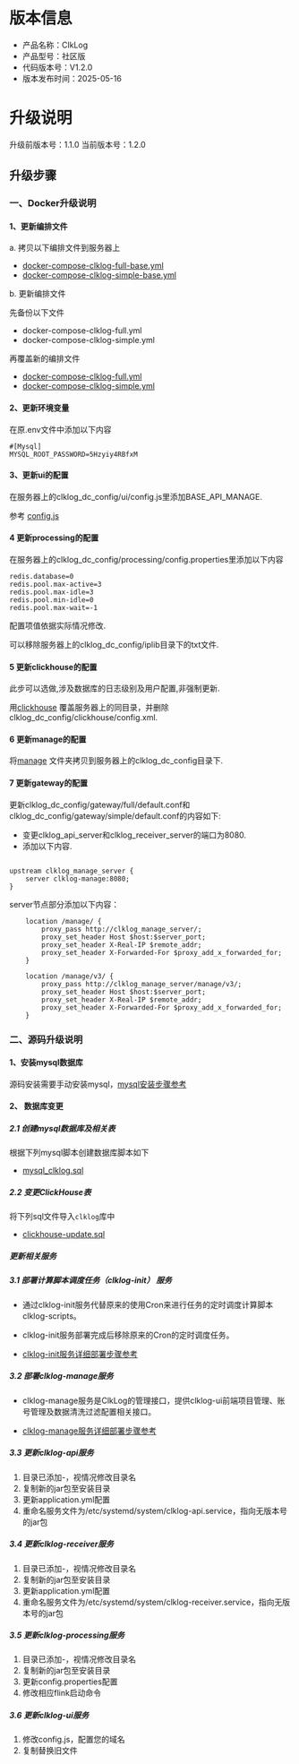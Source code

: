 # 版本信息

- 产品名称：ClkLog
- 产品型号：社区版
- 代码版本号：V1.2.0
- 版本发布时间：2025-05-16

# 升级说明

升级前版本号：1.1.0
当前版本号：1.2.0

## 升级步骤

### 一、Docker升级说明

#### 1、更新编排文件

a. 拷贝以下编排文件到服务器上

- [docker-compose-clklog-full-base.yml](../docker-compose/docker-compose-clklog-full-base.yml)
- [docker-compose-clklog-simple-base.yml](../docker-compose/docker-compose-clklog-simple-base.yml)

b. 更新编排文件

先备份以下文件

- docker-compose-clklog-full.yml
- docker-compose-clklog-simple.yml

再覆盖新的编排文件

- [docker-compose-clklog-full.yml](../docker-compose/docker-compose-clklog-full.yml)
- [docker-compose-clklog-simple.yml](../docker-compose/docker-compose-clklog-simple.yml)


#### 2、更新环境变量

在原.env文件中添加以下内容

```shell
#[Mysql]
MYSQL_ROOT_PASSWORD=5Hzyiy4RBfxM
```

#### 3、更新ui的配置

在服务器上的clklog_dc_config/ui/config.js里添加BASE_API_MANAGE.

参考 [config.js](../docker-compose/clklog_dc_config/ui/config.js)

#### 4 更新processing的配置

在服务器上的clklog_dc_config/processing/config.properties里添加以下内容

```shell
redis.database=0
redis.pool.max-active=3
redis.pool.max-idle=3
redis.pool.min-idle=0
redis.pool.max-wait=-1
```
配置项值依据实际情况修改.

可以移除服务器上的clklog_dc_config/iplib目录下的txt文件.

#### 5 更新clickhouse的配置

此步可以选做,涉及数据库的日志级别及用户配置,非强制更新.

用[clickhouse](../docker-compose/clklog_dc_config/clickhouse) 覆盖服务器上的同目录，并删除clklog_dc_config/clickhouse/config.xml.

#### 6 更新manage的配置

将[manage](../docker-compose/clklog_dc_config/manage) 文件夹拷贝到服务器上的clklog_dc_config目录下.

#### 7 更新gateway的配置

更新clklog_dc_config/gateway/full/default.conf和clklog_dc_config/gateway/simple/default.conf的内容如下:

- 变更clklog_api_server和clklog_receiver_server的端口为8080.
- 添加以下内容.

```

upstream clklog_manage_server {
    server clklog-manage:8080;
}
```

server节点部分添加以下内容：

```
	location /manage/ {
		proxy_pass http://clklog_manage_server/;
		proxy_set_header Host $host:$server_port;
		proxy_set_header X-Real-IP $remote_addr;
		proxy_set_header X-Forwarded-For $proxy_add_x_forwarded_for;
	}

	location /manage/v3/ {
		proxy_pass http://clklog_manage_server/manage/v3/;
		proxy_set_header Host $host:$server_port;
		proxy_set_header X-Real-IP $remote_addr;
		proxy_set_header X-Forwarded-For $proxy_add_x_forwarded_for;
	}

```

### 二、源码升级说明

#### 1、安装mysql数据库

源码安装需要手动安装mysql，[mysql安装步骤参考](../docs/preparation.md#mysql-安装参考)

#### 2、 数据库变更

##### 2.1 创建mysql数据库及相关表

根据下列mysql脚本创建数据库脚本如下

- [mysql_clklog.sql](../docker-compose/clklog_dc_config/init/mysql_clklog.sql)

##### 2.2 变更ClickHouse表

将下列sql文件导入`clklog`库中

- [clickhouse-update.sql](clickhouse-update.sql)

##### 更新相关服务

##### 3.1 部署计算脚本调度任务（clklog-init） 服务

- 通过clklog-init服务代替原来的使用Cron来进行任务的定时调度计算脚本clklog-scripts。

- clklog-init服务部署完成后移除原来的Cron的定时调度任务。

- [clklog-init服务详细部署步骤参考](../docs/deployment.md#3-部署初始化服务-clklog-init)

##### 3.2 部署clklog-manage服务

- clklog-manage服务是ClkLog的管理接口，提供clklog-ui前端项目管理、账号管理及数据清洗过滤配置相关接口。

- [clklog-manage服务详细部署步骤参考](../docs/deployment.md#4部署管理接口-clklog-manage)

##### 3.3 更新clklog-api服务

1) 目录已添加-，视情况修改目录名
2) 复制新的jar包至安装目录
3) 更新application.yml配置
4) 重命名服务文件为/etc/systemd/system/clklog-api.service，指向无版本号的jar包

##### 3.4 更新clklog-receiver服务

1) 目录已添加-，视情况修改目录名
2) 复制新的jar包至安装目录
3) 更新application.yml配置
4) 重命名服务文件为/etc/systemd/system/clklog-receiver.service，指向无版本号的jar包

##### 3.5 更新clklog-processing服务

1) 目录已添加-，视情况修改目录名
2) 复制新的jar包至安装目录
3) 更新config.properties配置
4) 修改相应flink启动命令

##### 3.6 更新clklog-ui服务

1) 修改config.js，配置您的域名
2) 复制替换旧文件
